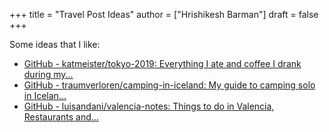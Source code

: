 +++
title = "Travel Post Ideas"
author = ["Hrishikesh Barman"]
draft = false
+++

Some ideas that I like:

-   [GitHub - katmeister/tokyo-2019: Everything I ate and coffee I drank during my...](https://github.com/katmeister/tokyo-2019)
-   [GitHub - traumverloren/camping-in-iceland: My guide to camping solo in Icelan...](https://github.com/traumverloren/camping-in-iceland)
-   [GitHub - luisandani/valencia-notes: Things to do in Valencia, Restaurants and...](https://github.com/luisandani/valencia-notes)
